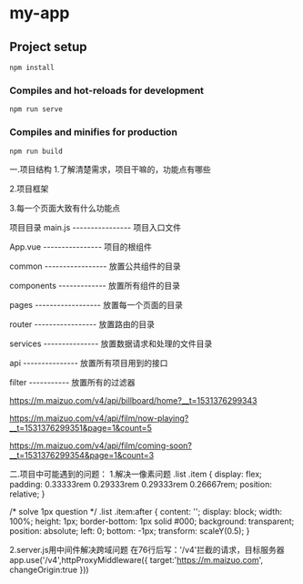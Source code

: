 # my-app

## Project setup
```
npm install
```

### Compiles and hot-reloads for development
```
npm run serve
```

### Compiles and minifies for production
```
npm run build
```

一.项目结构
1.了解清楚需求，项目干嘛的，功能点有哪些


2.项目框架


3.每一个页面大致有什么功能点




项目目录
main.js ----------------  项目入口文件

App.vue ----------------  项目的根组件

common -----------------  放置公共组件的目录

components -------------   放置所有组件的目录

pages ------------------  放置每一个页面的目录

router ----------------- 放置路由的目录

services ---------------  放置数据请求和处理的文件目录

api ---------------  放置所有项目用到的接口

filter -----------    放置所有的过滤器




https://m.maizuo.com/v4/api/billboard/home?__t=1531376299343

https://m.maizuo.com/v4/api/film/now-playing?__t=1531376299351&page=1&count=5

https://m.maizuo.com/v4/api/film/coming-soon?__t=1531376299354&page=1&count=3



二.项目中可能遇到的问题：
1.解决一像素问题
.list .item {
  display: flex;
  padding: 0.33333rem 0.29333rem 0.29333rem 0.26667rem;
  position: relative;
}

/* solve 1px question */
.list .item:after {
  content: '';
  display: block;
  width: 100%;
  height: 1px;
  border-bottom: 1px solid #000;
  background: transparent;
  position: absolute;
  left: 0;
  bottom: -1px;
  transform: scaleY(0.5);
}


2.server.js用中间件解决跨域问题
在76行后写：'/v4'拦截的请求，目标服务器
 app.use('/v4',httpProxyMiddleware({
    target:'https://m.maizuo.com',
    changeOrigin:true
  }))






